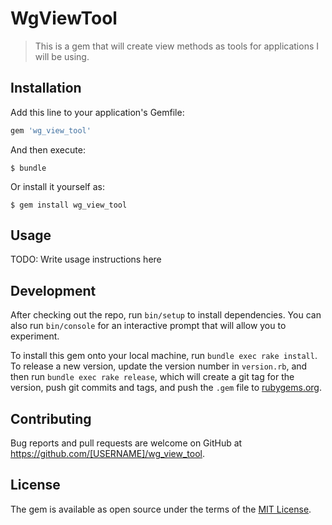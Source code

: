 # WgViewTool

> This is a gem that will create view methods as tools for applications I will be using.

## Installation

Add this line to your application's Gemfile:

```ruby
gem 'wg_view_tool'
```

And then execute:

    $ bundle

Or install it yourself as:

    $ gem install wg_view_tool

## Usage

TODO: Write usage instructions here

## Development

After checking out the repo, run `bin/setup` to install dependencies. You can also run `bin/console` for an interactive prompt that will allow you to experiment.

To install this gem onto your local machine, run `bundle exec rake install`. To release a new version, update the version number in `version.rb`, and then run `bundle exec rake release`, which will create a git tag for the version, push git commits and tags, and push the `.gem` file to [rubygems.org](https://rubygems.org).

## Contributing

Bug reports and pull requests are welcome on GitHub at https://github.com/[USERNAME]/wg_view_tool.

## License

The gem is available as open source under the terms of the [MIT License](https://opensource.org/licenses/MIT).
